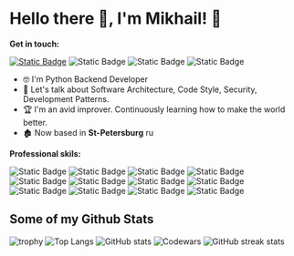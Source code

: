 # Hello there 👋, I'm Mikhail! 💪

**Get in touch:**

[![Static Badge](https://img.shields.io/badge/MikhailKoptev-blue?logo=vk&link=https%3A%2F%2Fvk.com%2Fid4212973)](https://vk.com/id4212973)
![Static Badge](https://img.shields.io/badge/Git-Koptev-blue?logo=Github&color=gray&cacheSeconds=gray&link=https%3A%2F%2Fgithub.com%2Fkoptev-koptev)
![Static Badge](https://img.shields.io/badge/Inst-MihalisPR-black?logo=Instagram&logoColor=red&labelColor=black&color=black)
![Static Badge](https://codewars.com/users/koptev-koptev/badges/micro?logo=vk&link=https%3A%2F%2Fcodewars.com%2Fusers%2Fkoptev-koptev)

- 🤓 I'm Python Backend Developer
- 💬 Let's talk about Software Architecture, Code Style, Security, Development Patterns.
- 🏆 I'm an avid improver. Continuously learning how to make the world better.
- 🏚️ Now based in **St-Petersburg** ru

**Professional skils:**

![Static Badge](https://img.shields.io/badge/Python-black?logo=Python)
![Static Badge](https://img.shields.io/badge/Linux-black?logo=Linux)
![Static Badge](https://img.shields.io/badge/VSCode-black?logo=Visual%20Studio%20Code&logoColor=blue)
![Static Badge](https://img.shields.io/badge/PostgreSQL-black?logo=PostgreSQL&logoColor=blue)
![Static Badge](https://img.shields.io/badge/Nginx-black?logo=Nginx&logoColor=green)
![Static Badge](https://img.shields.io/badge/Git-black?logo=Git&logoColor=orange)
![Static Badge](https://img.shields.io/badge/Docker-black?logo=Docker&logoColor=blue)
![Static Badge](https://img.shields.io/badge/Gunicorn-black?logo=Gunicorn&logoColor=green)
![Static Badge](https://img.shields.io/badge/Django-black?logo=Django&logoColor=white)
![Static Badge](https://img.shields.io/badge/JWT-black?logo=JSON%20Web%20Tokens&logoColor=red)
![Static Badge](https://img.shields.io/badge/Postman-black?logo=Postman&logoColor=orange)
![Static Badge](https://img.shields.io/badge/Telegram_API-black?logo=Telegram&logoColor=blue)

## Some of my Github Stats
![trophy](https://github-profile-trophy.vercel.app/?username=koptev-koptev)
![Top Langs](https://github-readme-stats.vercel.app/api/top-langs/?username=koptev-koptev)
![GitHub stats](https://github-readme-stats.vercel.app/api?username=koptev-koptev&show_icons=true&count_private=true)
![Codewars](https://github.r2v.ch/codewars?user=koptev-koptev&theme=gradient_light)
![GitHub streak stats](https://streak-stats.demolab.com/?user=koptev-koptev)
